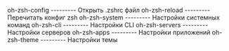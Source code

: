 oh-zsh-config   ---------  Открыть .zshrc файл
oh-zsh-reload   ---------  Перечитать конфиг zsh
oh-zsh-system   ---------  Настройки системных команд
oh-zsh-cli      ---------  Настройки CLI
oh-zsh-servers  ---------  Настройки серверов
oh-zsh-apps     ---------  Настройки приложений
oh-zsh-theme    ---------  Настройки темы

